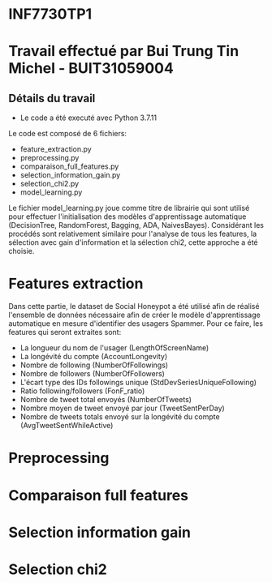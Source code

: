 # INF7730TP1
# Travail effectué par Bui Trung Tin Michel - BUIT31059004

## Détails du travail
* Le code a été executé avec Python 3.7.11

Le code est composé de 6 fichiers:
* feature_extraction.py
* preprocessing.py
* comparaison_full_features.py
* selection_information_gain.py
* selection_chi2.py
* model_learning.py

Le fichier model_learning.py joue comme titre de librairie qui sont utilisé pour effectuer l'initialisation des modèles d'apprentissage automatique (DecisionTree, RandomForest, Bagging, ADA, NaivesBayes). Considérant les procédés sont relativement similaire pour l'analyse de tous les features, la sélection avec gain d'information et la sélection chi2, cette approche a été choisie.

# Features extraction

Dans cette partie, le dataset de Social Honeypot a été utilisé afin de réalisé l'ensemble de données nécessaire afin de créer le modèle d'apprentissage automatique en mesure d'identifier des usagers Spammer. Pour ce faire,
les features qui seront extraites sont:
* La longueur du nom de l'usager (LengthOfScreenName)
* La longévité du compte (AccountLongevity)
* Nombre de following (NumberOfFollowings)
* Nombre de followers (NumberOfFollowers)
* L'écart type des IDs followings unique (StdDevSeriesUniqueFollowing)
* Ratio following/followers (FonF_ratio)
* Nombre de tweet total envoyés (NumberOfTweets)
* Nombre moyen de tweet envoyé par jour (TweetSentPerDay)
* Nombre de tweets totals envoyé sur la longévité du compte (AvgTweetSentWhileActive)

# Preprocessing 

# Comparaison full features

# Selection information gain

# Selection chi2